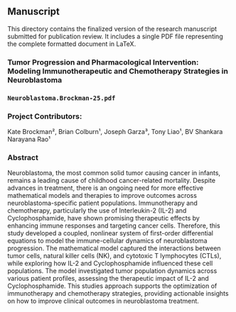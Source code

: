 ## Manuscript

This directory contains the finalized version of the research manuscript submitted for publication review. It includes a single PDF file representing the complete formatted document in LaTeX. 

### Tumor Progression and Pharmacological Intervention: Modeling Immunotherapeutic and Chemotherapy Strategies in Neuroblastoma

### `Neuroblastoma.Brockman-25.pdf`

### Project Contributors:  
Kate Brockman², Brian Colburn¹, Joseph Garza³, Tony Liao¹, BV Shankara Narayana Rao¹

### Abstract
Neuroblastoma, the most common solid tumor causing cancer in infants, remains a leading cause of childhood cancer-related mortality. Despite advances in treatment, there is an ongoing need for more effective mathematical models and therapies to improve outcomes across neuroblastoma-specific patient populations. Immunotherapy and chemotherapy, particularly the use of Interleukin-2 (IL-2) and Cyclophosphamide, have shown promising therapeutic effects by enhancing immune responses and targeting cancer cells. Therefore, this study developed a coupled, nonlinear system of first-order differential equations to model the immune-cellular dynamics of neuroblastoma progression. The mathematical model captured the interactions between tumor cells, natural killer cells (NK), and cytotoxic T lymphocytes (CTLs), while exploring how IL-2 and Cyclophosphamide influenced these cell populations. The model investigated tumor population dynamics across various patient profiles, assessing the therapeutic impact of IL-2 and Cyclophosphamide. This studies approach supports the optimization of immunotherapy and chemotherapy strategies, providing actionable insights on how to improve clinical outcomes in neuroblastoma treatment.
